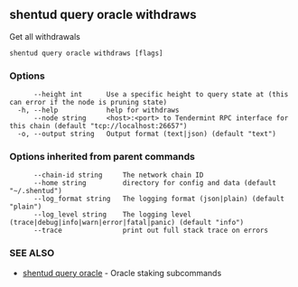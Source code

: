 ## shentud query oracle withdraws

Get all withdrawals

```
shentud query oracle withdraws [flags]
```

### Options

```
      --height int      Use a specific height to query state at (this can error if the node is pruning state)
  -h, --help            help for withdraws
      --node string     <host>:<port> to Tendermint RPC interface for this chain (default "tcp://localhost:26657")
  -o, --output string   Output format (text|json) (default "text")
```

### Options inherited from parent commands

```
      --chain-id string     The network chain ID
      --home string         directory for config and data (default "~/.shentud")
      --log_format string   The logging format (json|plain) (default "plain")
      --log_level string    The logging level (trace|debug|info|warn|error|fatal|panic) (default "info")
      --trace               print out full stack trace on errors
```

### SEE ALSO

* [shentud query oracle](shentud_query_oracle.md)	 - Oracle staking subcommands


